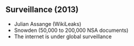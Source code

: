 ##  Surveillance (2013)

* Julian Assange (WikiLeaks)
* Snowden (50,000 to 200,000 NSA documents)
* The internet is under global surveillance